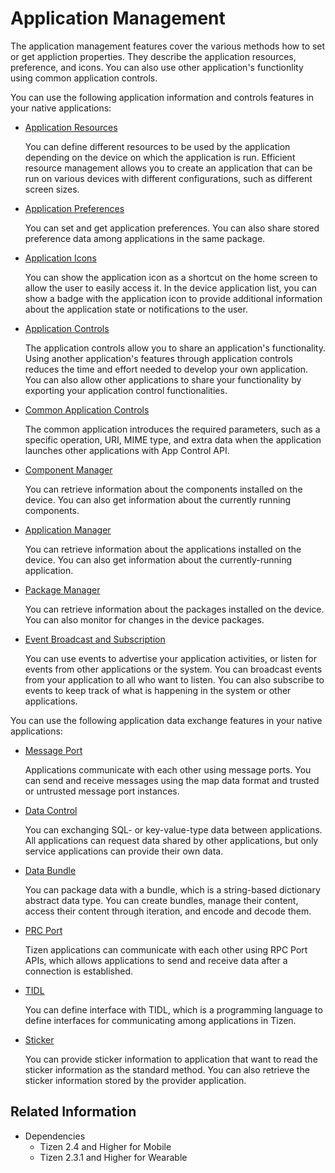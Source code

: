 # Application Management

The application management features cover the various methods how to set or get appliction properties. They describe the application resources, preference, and icons. You can also use other application's functionlity using common application controls.

You can use the following application information and controls features in your native applications:

- [Application Resources](app-resources.md)

  You can define different resources to be used by the application depending on the device on which the application is run. Efficient resource management allows you to create an application that can be run on various devices with different configurations, such as different screen sizes.

- [Application Preferences](app-preferences.md)

  You can set and get application preferences. You can also share stored preference data among applications in the same package.

- [Application Icons](app-icons.md)

  You can show the application icon as a shortcut on the home screen to allow the user to easily access it. In the device application list, you can show a badge with the application icon to provide additional information about the application state or notifications to the user.

- [Application Controls](app-controls.md)

  The application controls allow you to share an application's functionality. Using another application's features through application controls reduces the time and effort needed to develop your own application. You can also allow other applications to share your functionality by exporting your application control functionalities.

- [Common Application Controls](common-appcontrols.md)

  The common application introduces the required parameters, such as a specific operation, URI, MIME type, and extra data when the application launches other applications with App Control API.

- [Component Manager](component-manager.md)

  You can retrieve information about the components installed on the device. You can also get information about the currently running components.

- [Application Manager](app-manager.md)

  You can retrieve information about the applications installed on the device. You can also get information about the currently-running application.

- [Package Manager](package-manager.md)

  You can retrieve information about the packages installed on the device. You can also monitor for changes in the device packages.

- [Event Broadcast and Subscription](event.md)

  You can use events to advertise your application activities, or listen for events from other applications or the system. You can broadcast events from your application to all who want to listen. You can also subscribe to events to keep track of what is happening in the system or other applications.

You can use the following application data exchange features in your native applications:

- [Message Port](message-port.md)

  Applications communicate with each other using message ports. You can send and receive messages using the map data format and trusted or untrusted message port instances.

- [Data Control](data-control.md)

  You can exchanging SQL- or key-value-type data between applications. All applications can request data shared by other applications, but only service applications can provide their own data.

- [Data Bundle](data-bundles.md)

  You can package data with a bundle, which is a string-based dictionary abstract data type. You can create bundles, manage their content, access their content through iteration, and encode and decode them.

- [PRC Port](rpc-port.md)

  Tizen applications can communicate with each other using RPC Port APIs, which allows applications to send and receive data after a connection is established.

- [TIDL](tidl.md)

  You can define interface with TIDL, which is a programming language to define interfaces for communicating among applications in Tizen.

- [Sticker](sticker.md)

  You can provide sticker information to application that want to read the sticker information as the standard method. You can also retrieve the sticker information stored by the provider application.

## Related Information
- Dependencies
  - Tizen 2.4 and Higher for Mobile
  - Tizen 2.3.1 and Higher for Wearable

